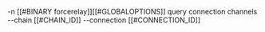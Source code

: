 -n [[#BINARY forcerelay]][[#GLOBALOPTIONS]] query connection channels --chain [[#CHAIN_ID]] --connection [[#CONNECTION_ID]]
